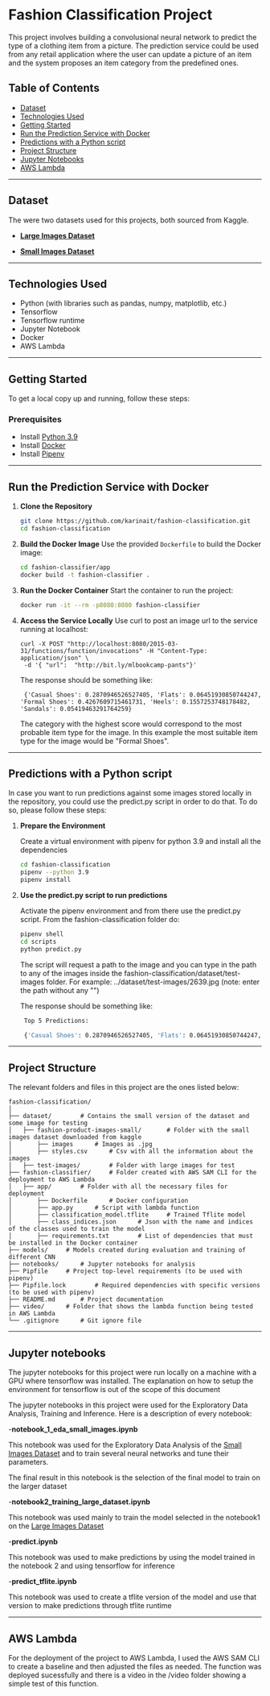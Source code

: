 
# Fashion Classification Project

This project involves building a convolusional neural network to predict the type of a clothing item from a picture. The prediction service could be used from any retail application where the user can update a picture of an item and the system proposes an item category from the predefined ones.

## Table of Contents

- [Dataset](#dataset)
- [Technologies Used](#technologies-used)
- [Getting Started](#getting-started)
- [Run the Prediction Service with Docker](#run-the-prediction-service-with-docker)
- [Predictions with a Python script](#prediction-with-a-python-script)
- [Project Structure](#project-structure)
- [Jupyter Notebooks](#jupyter-notebooks)
- [AWS Lambda](#aws-lambda)

---


## Dataset

The were two datasets used for this projects, both sourced from Kaggle. 

- **<a name="largedata">[Large Images Dataset](https://www.kaggle.com/datasets/paramaggarwal/fashion-product-images-dataset)</a>**

- **<a name="smalldata">[Small Images Dataset](https://www.kaggle.com/datasets/paramaggarwal/fashion-product-images-small)</a>**

---

## Technologies Used

- Python (with libraries such as pandas, numpy, matplotlib, etc.)
- Tensorflow
- Tensorflow runtime
- Jupyter Notebook 
- Docker
- AWS Lambda

---

## Getting Started

To get a local copy up and running, follow these steps:

### Prerequisites
- Install [Python 3.9](https://wiki.python.org/moin/BeginnersGuide/Download)  
- Install [Docker](https://www.docker.com/get-started)
- Install [Pipenv](https://pypi.org/project/pipenv/#installation)

---

## Run the Prediction Service with Docker

1. **Clone the Repository**
   ```bash
   git clone https://github.com/karinait/fashion-classification.git
   cd fashion-classification
   ```
2. **Build the Docker Image**
   Use the provided `Dockerfile` to build the Docker image:
   ```bash
   cd fashion-classifier/app
   docker build -t fashion-classifier .
   ```

3. **Run the Docker Container**
   Start the container to run the project:
   ```bash
   docker run -it --rm -p8080:8080 fashion-classifier
   ```

4. **Access the Service Locally**
   Use curl to post an image url to the service running at localhost:
   ```
   curl -X POST "http://localhost:8080/2015-03-31/functions/function/invocations" -H "Content-Type: application/json" \
	-d '{ "url":  "http://bit.ly/mlbookcamp-pants"}'
   ```
   The response should be something like:
   
   ```
	{'Casual Shoes': 0.2870946526527405, 'Flats': 0.06451930850744247, 'Formal Shoes': 0.4267609715461731, 'Heels': 0.1557253748178482, 'Sandals': 0.05419463291764259}   
   ```   
 
   The category with the highest score would correspond to the most probable item type for the image. In this example the most suitable item type for the image would be "Formal Shoes".   

   
---


## Predictions with a Python script

   In case you want to run predictions against some images stored locally in the repository, you could use the predict.py script in order to do that. To do so, please follow these steps:
   
   
1. **Prepare the Environment**

   Create a virtual environment with pipenv for python 3.9 and install all the dependencies  
   ```bash
   cd fashion-classification
   pipenv --python 3.9
   pipenv install
   ```  

2. **Use the predict.py script to run predictions**

   Activate the pipenv environment and from there use the predict.py script. From the fashion-classification folder do:
   ```bash
   pipenv shell
   cd scripts
   python predict.py
   ```   
   
   The script will request a path to the image and you can type in the path to any of the images inside the fashion-classification/dataset/test-images folder. For example: ../dataset/test-images/2639.jpg (note: enter the path without any "")
   
   The response should be something like:
   
   ```bash
	Top 5 Predictions:

	{'Casual Shoes': 0.2870946526527405, 'Flats': 0.06451930850744247, 'Formal Shoes': 0.4267609715461731, 'Heels': 0.1557253748178482, 'Sandals': 0.05419463291764259}
   ```
   
---

## Project Structure

The relevant folders and files in this project are the ones listed below:

```
fashion-classification/
│
├── dataset/		# Contains the small version of the dataset and some image for testing
│   ├── fashion-product-images-small/		# Folder with the small images dataset downloaded from kaggle
│		├── images		# Images as .jpg
│		├── styles.csv		# Csv with all the information about the images
│   ├── test-images/		# Folder with large images for test	
├── fashion-classifier/		# Folder created with AWS SAM CLI for the deployment to AWS Lambda
│   ├── app/		# Folder with all the necessary files for deployment
│		├── Dockerfile		# Docker configuration
│		├── app.py		# Script with lambda function
│		├── classification_model.tflite		# Trained Tflite model
│		├── class_indices.json		# Json with the name and indices of the classes used to train the model
│		├── requirements.txt		# List of dependencies that must be installed in the Docker container		
├── models/		# Models created during evaluation and training of different CNN
├── notebooks/		# Jupyter notebooks for analysis
├── Pipfile		# Project top-level requirements (to be used with pipenv)
├── Pipfile.lock		# Required dependencies with specific versions (to be used with pipenv)
├── README.md		# Project documentation
├── video/		# Folder that shows the lambda function being tested in AWS Lambda
└── .gitignore		# Git ignore file
```

---

## Jupyter notebooks

The jupyter notebooks for this project were run locally on a machine with a GPU where tensorflow was installed. The explanation on how to setup the environment for tensorflow is out of the scope of this document

The jupyter notebooks in this project were used for the Exploratory Data Analysis, Training and Inference. Here is a description of every notebook:

-**notebook_1_eda_small_images.ipynb**

This notebook was used for the Exploratory Data Analysis of the [Small Images Dataset](#smalldata) and to train several neural networks and tune their parameters.

The final result in this notebook is the selection of the final model to train on the larger dataset


-**notebook2_training_large_dataset.ipynb**

This notebook was used mainly to train the model selected in the notebook1 on the [Large Images Dataset](#largedata) 

-**predict.ipynb**

This notebook was used to make predictions by using the model trained in the notebook 2 and using tensorflow for inference

-**predict_tflite.ipynb**

This notebook was used to create a tflite version of the model and use that version to make predictions through tflite runtime

---

## AWS Lambda

For the deployment of the project to AWS Lambda, I used the AWS SAM CLI to create a baseline and then adjusted the files as needed. The function was deployed sucessfully and there is a video in the /video folder showing a simple test of this function.

